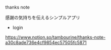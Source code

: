 thanks note 

感謝の気持ちを伝えるシンプルアプリ


- login 


https://www.notion.so/tambourine/thanks-note-a30c8ade736e4cf9854ec57505fc5871